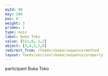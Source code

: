 ```yaml
---
myId: 98
key: 100
pos: 8
weight: 3
primes: 1
type: main
label: Buka Toko
value: [521,0,-1,2]
object: [3,4,5,7,8]
redirect_from: /feeds/skema/sequence/method
layout: feeds/section/skema/sequence/property
---
```

participant Buka Toko
